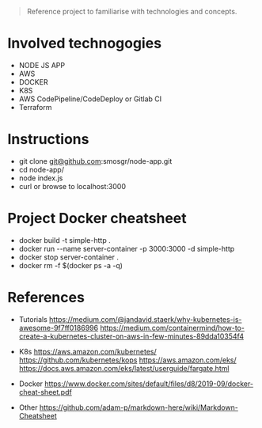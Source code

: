 > Reference project to familiarise with technologies and concepts.

[tag]: cloud-native

# Involved technogogies 
- NODE JS APP
- AWS
- DOCKER
- K8S
- AWS CodePipeline/CodeDeploy or Gitlab CI
- Terraform


# Instructions
- git clone git@github.com:smosgr/node-app.git
- cd node-app/
- node index.js
- curl or browse to localhost:3000


# Project Docker cheatsheet  

- docker build -t simple-http .
- docker run --name server-container -p 3000:3000 -d simple-http
- docker stop server-container .
- docker rm -f $(docker ps -a -q)


# References
- Tutorials
https://medium.com/@jandavid.staerk/why-kubernetes-is-awesome-9f7ff0186996
https://medium.com/containermind/how-to-create-a-kubernetes-cluster-on-aws-in-few-minutes-89dda10354f4

- K8s
https://aws.amazon.com/kubernetes/
https://github.com/kubernetes/kops
https://aws.amazon.com/eks/
https://docs.aws.amazon.com/eks/latest/userguide/fargate.html

- Docker
https://www.docker.com/sites/default/files/d8/2019-09/docker-cheat-sheet.pdf

- Other
https://github.com/adam-p/markdown-here/wiki/Markdown-Cheatsheet